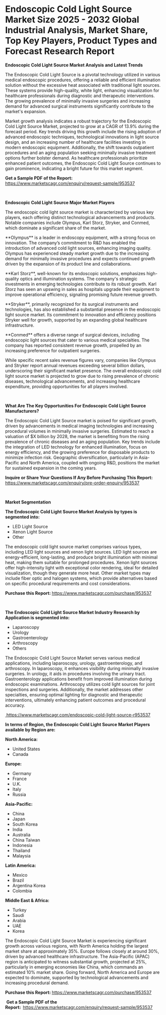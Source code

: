 <p><h1>Endoscopic Cold Light Source Market Size 2025 - 2032 Global Industrial Analysis, Market Share, Top Key Players, Product Types and Forecast Research Report</h1></p><p><strong>Endoscopic Cold Light Source Market Analysis and Latest Trends</strong></p>
<p><p>The Endoscopic Cold Light Source is a pivotal technology utilized in various medical endoscopic procedures, offering a reliable and efficient illumination solution without the excessive heat associated with traditional light sources. These systems provide high-quality, white light, enhancing visualization for healthcare professionals during diagnostic and therapeutic interventions. The growing prevalence of minimally invasive surgeries and increasing demand for advanced surgical instruments significantly contribute to the market's expansion.</p><p>Market growth analysis indicates a robust trajectory for the Endoscopic Cold Light Source Market, projected to grow at a CAGR of 13.9% during the forecast period. Key trends driving this growth include the rising adoption of advanced endoscopic techniques, technological innovations in light source design, and an increasing number of healthcare facilities investing in modern endoscopic equipment. Additionally, the shift towards outpatient procedures and an aging population seeking minimally invasive treatment options further bolster demand. As healthcare professionals prioritize enhanced patient outcomes, the Endoscopic Cold Light Source continues to gain prominence, indicating a bright future for this market segment.</p></p>
<p><strong>Get a Sample PDF of the Report:&nbsp;</strong> <a href="https://www.marketscagr.com/enquiry/request-sample/953537?utm_campaign=2476&utm_medium=2&utm_source=Github&utm_content=ia&utm_term=18042025&utm_id=endoscopic-cold-light-source">https://www.marketscagr.com/enquiry/request-sample/953537</a></p>
<p>&nbsp;</p>
<p><strong>Endoscopic Cold Light Source Major Market Players</strong></p>
<p><p>The endoscopic cold light source market is characterized by various key players, each offering distinct technological advancements and products. Notable companies include Olympus, Karl Storz, Stryker, and Conmed, which dominate a significant share of the market.</p><p>**Olympus** is a leader in endoscopy equipment, with a strong focus on innovation. The company’s commitment to R&D has enabled the introduction of advanced cold light sources, enhancing imaging quality. Olympus has experienced steady market growth due to the increasing demand for minimally invasive procedures and expects continued growth driven by the expansion of its product line and collaborations.</p><p>**Karl Storz**, well-known for its endoscopic solutions, emphasizes high-quality optics and illumination systems. The company's strategic investments in emerging technologies contribute to its robust growth. Karl Storz has seen an upswing in sales as hospitals upgrade their equipment to improve operational efficiency, signaling promising future revenue growth.</p><p>**Stryker**, primarily recognized for its surgical instruments and technologies, has also established a substantial presence in the endoscopic light source market. Its commitment to innovation and efficiency positions Stryker well for growth, supported by an expanding global healthcare infrastructure.</p><p>**Conmed** offers a diverse range of surgical devices, including endoscopic light sources that cater to various medical specialties. The company has reported consistent revenue growth, propelled by an increasing preference for outpatient surgeries.</p><p>While specific recent sales revenue figures vary, companies like Olympus and Stryker report annual revenues exceeding several billion dollars, underscoring their significant market presence. The overall endoscopic cold light source market is projected to grow due to rising prevalence of chronic diseases, technological advancements, and increasing healthcare expenditure, providing opportunities for all players involved.</p></p>
<p>&nbsp;</p>
<p><strong>What Are The Key Opportunities For Endoscopic Cold Light Source Manufacturers?</strong></p>
<p><p>The Endoscopic Cold Light Source market is poised for significant growth, driven by advancements in medical imaging technologies and increasing procedural volumes in minimally invasive surgeries. Estimated to reach a valuation of $X billion by 2028, the market is benefiting from the rising prevalence of chronic diseases and an aging population. Key trends include the integration of LED technology for enhanced illumination, focus on energy efficiency, and the growing preference for disposable products to minimize infection risk. Geographic diversification, particularly in Asia-Pacific and North America, coupled with ongoing R&D, positions the market for sustained expansion in the coming years.</p></p>
<p><strong>Inquire or Share Your Questions If Any Before Purchasing This Report:</strong> <a href="https://www.marketscagr.com/enquiry/pre-order-enquiry/953537?utm_campaign=2476&utm_medium=2&utm_source=Github&utm_content=ia&utm_term=18042025&utm_id=endoscopic-cold-light-source">https://www.marketscagr.com/enquiry/pre-order-enquiry/953537</a></p>
<p>&nbsp;</p>
<p><strong>Market Segmentation</strong></p>
<p><strong>The Endoscopic Cold Light Source Market Analysis by types is segmented into:</strong></p>
<p><ul><li>LED Light Source</li><li>Xenon Light Source</li><li>Other</li></ul></p>
<p><p>The endoscopic cold light source market comprises various types, including LED light sources and xenon light sources. LED light sources are energy-efficient, long-lasting, and produce bright illumination with minimal heat, making them suitable for prolonged procedures. Xenon light sources offer high-intensity light with exceptional color rendering, ideal for detailed visualization, though they generate more heat. Other market types may include fiber optic and halogen systems, which provide alternatives based on specific procedural requirements and cost considerations.</p></p>
<p><strong>Purchase this Report:&nbsp;</strong><a href="https://www.marketscagr.com/purchase/953537?utm_campaign=2476&utm_medium=2&utm_source=Github&utm_content=ia&utm_term=18042025&utm_id=endoscopic-cold-light-source">https://www.marketscagr.com/purchase/953537</a></p>
<p>&nbsp;</p>
<p><strong>The Endoscopic Cold Light Source Market Industry Research by Application is segmented into:</strong></p>
<p><ul><li>Laparoscopy</li><li>Urology</li><li>Gastroenterology</li><li>Arthroscopy</li><li>Others</li></ul></p>
<p><p>The Endoscopic Cold Light Source Market serves various medical applications, including laparoscopy, urology, gastroenterology, and arthroscopy. In laparoscopy, it enhances visibility during minimally invasive surgeries. In urology, it aids in procedures involving the urinary tract. Gastroenterology applications benefit from improved illumination during endoscopic examinations. Arthroscopy utilizes cold light sources for joint inspections and surgeries. Additionally, the market addresses other specialties, ensuring optimal lighting for diagnostic and therapeutic interventions, ultimately enhancing patient outcomes and procedural accuracy.</p></p>
<p><a href="https://www.marketscagr.com/endoscopic-cold-light-source-r953537?utm_campaign=2476&utm_medium=2&utm_source=Github&utm_content=ia&utm_term=18042025&utm_id=endoscopic-cold-light-source">&nbsp;https://www.marketscagr.com/endoscopic-cold-light-source-r953537</a></p>
<p><strong>In terms of Region, the Endoscopic Cold Light Source Market Players available by Region are:</strong></p>
<p>
    <p> <strong> North America: </strong>
        <ul>
            <li>United States</li>
            <li>Canada</li>
        </ul>
        </p> 
    <p> <strong> Europe: </strong>
        <ul>
            <li>Germany</li>
            <li>France</li>
            <li>U.K.</li>
            <li>Italy</li>
            <li>Russia</li>
        </ul>
        </p> 
    <p> <strong> Asia-Pacific: </strong>
        <ul>
            <li>China</li>
            <li>Japan</li>
            <li>South Korea</li>
            <li>India</li>
            <li>Australia</li>
            <li>China Taiwan</li>
            <li>Indonesia</li>
            <li>Thailand</li>
            <li>Malaysia</li>
        </ul>
        </p> 
    <p> <strong> Latin America: </strong>
        <ul>
            <li>Mexico</li>
            <li>Brazil</li>
            <li>Argentina Korea</li>
            <li>Colombia</li>
        </ul>
        </p> 
    <p> <strong> Middle East & Africa: </strong>
        <ul>
            <li>Turkey</li>
            <li>Saudi</li>
            <li>Arabia</li>
            <li>UAE</li>
            <li>Korea</li>
        </ul>
    </p>
    </p>
<p><p>The Endoscopic Cold Light Source Market is experiencing significant growth across various regions, with North America holding the largest market share at approximately 35%. Europe follows closely at around 30%, driven by advanced healthcare infrastructure. The Asia-Pacific (APAC) region is anticipated to witness substantial growth, projected at 25%, particularly in emerging economies like China, which commands an estimated 10% market share. Going forward, North America and Europe are expected to dominate, supported by technological advancements and increasing procedural demand.</p></p>
<p><strong>Purchase this Report: </strong><a href="https://www.marketscagr.com/purchase/953537?utm_campaign=2476&utm_medium=2&utm_source=Github&utm_content=ia&utm_term=18042025&utm_id=endoscopic-cold-light-source">https://www.marketscagr.com/purchase/953537</a></p>
<p>&nbsp;<strong>Get a Sample PDF of the Report:&nbsp;&nbsp;</strong><a href="https://www.marketscagr.com/enquiry/request-sample/953537?utm_campaign=2476&utm_medium=2&utm_source=Github&utm_content=ia&utm_term=18042025&utm_id=endoscopic-cold-light-source">https://www.marketscagr.com/enquiry/request-sample/953537</a></p>
<p><strong></strong></p>
<p><p></p><p></p><p></p></p>